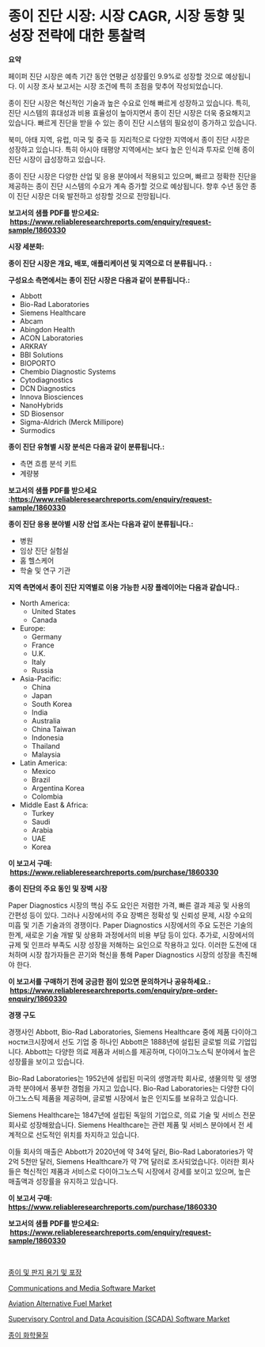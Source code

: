 <p><h1>종이 진단 시장: 시장 CAGR, 시장 동향 및 성장 전략에 대한 통찰력</h1></p><p><strong>요약</strong></p>
<p><p>페이퍼 진단 시장은 예측 기간 동안 연평균 성장률인 9.9%로 성장할 것으로 예상됩니다. 이 시장 조사 보고서는 시장 조건에 특히 초점을 맞추어 작성되었습니다. </p><p>종이 진단 시장은 혁신적인 기술과 높은 수요로 인해 빠르게 성장하고 있습니다. 특히, 진단 시스템의 휴대성과 비용 효율성이 높아지면서 종이 진단 시장은 더욱 중요해지고 있습니다. 빠르게 진단을 받을 수 있는 종이 진단 시스템의 필요성이 증가하고 있습니다.</p><p>북미, 아태 지역, 유럽, 미국 및 중국 등 지리적으로 다양한 지역에서 종이 진단 시장은 성장하고 있습니다. 특히 아시아 태평양 지역에서는 보다 높은 인식과 투자로 인해 종이 진단 시장이 급성장하고 있습니다.</p><p>종이 진단 시장은 다양한 산업 및 응용 분야에서 적용되고 있으며, 빠르고 정확한 진단을 제공하는 종이 진단 시스템의 수요가 계속 증가할 것으로 예상됩니다. 향후 수년 동안 종이 진단 시장은 더욱 발전하고 성장할 것으로 전망됩니다.</p></p>
<p><strong>보고서의 샘플 PDF를 받으세요: &nbsp;<a href="https://www.reliableresearchreports.com/enquiry/request-sample/1860330">https://www.reliableresearchreports.com/enquiry/request-sample/1860330</a></strong></p>
<p><strong>시장 세분화:</strong></p>
<p><strong> 종이 진단 시장은 개요, 배포, 애플리케이션 및 지역으로 더 분류됩니다. :</strong></p>
<p><strong>구성요소 측면에서는 종이 진단 시장은 다음과 같이 분류됩니다.:</strong></p>
<p><ul><li>Abbott</li><li>Bio-Rad Laboratories</li><li>Siemens Healthcare</li><li>Abcam</li><li>Abingdon Health</li><li>ACON Laboratories</li><li>ARKRAY</li><li>BBI Solutions</li><li>BIOPORTO</li><li>Chembio Diagnostic Systems</li><li>Cytodiagnostics</li><li>DCN Diagnostics</li><li>Innova Biosciences</li><li>NanoHybrids</li><li>SD Biosensor</li><li>Sigma-Aldrich (Merck Millipore)</li><li>Surmodics</li></ul></p>
<p><strong> 종이 진단 유형별 시장 분석은 다음과 같이 분류됩니다.:</strong></p>
<p><ul><li>측면 흐름 분석 키트</li><li>계량봉</li></ul></p>
<p><strong>보고서의 샘플 PDF를 받으세요 :<a href="https://www.reliableresearchreports.com/enquiry/request-sample/1860330">https://www.reliableresearchreports.com/enquiry/request-sample/1860330</a></strong></p>
<p><strong> 종이 진단 응용 분야별 시장 산업 조사는 다음과 같이 분류됩니다.:</strong></p>
<p><ul><li>병원</li><li>임상 진단 실험실</li><li>홈 헬스케어</li><li>학술 및 연구 기관</li></ul></p>
<p><strong>지역 측면에서 종이 진단 지역별로 이용 가능한 시장 플레이어는 다음과 같습니다.:</strong></p>
<p><ul>
    <li>
        North America:
        <ul>
            <li>United States</li>
            <li>Canada</li>
        </ul>
    </li>
    <li>
        Europe:
        <ul>
            <li>Germany</li>
            <li>France</li>
            <li>U.K.</li>
            <li>Italy</li>
            <li>Russia</li>
        </ul>
    </li>
    <li>
        Asia-Pacific:
        <ul>
            <li>China</li>
            <li>Japan</li>
            <li>South Korea</li>
            <li>India</li>
            <li>Australia</li>
            <li>China Taiwan</li>
            <li>Indonesia</li>
            <li>Thailand</li>
            <li>Malaysia</li>
        </ul>
    </li>
    <li>
        Latin America:
        <ul>
            <li>Mexico</li>
            <li>Brazil</li>
            <li>Argentina Korea</li>
            <li>Colombia</li>
        </ul>
    </li>
    <li>
        Middle East & Africa:
        <ul>
            <li>Turkey</li>
            <li>Saudi</li>
            <li>Arabia</li>
            <li>UAE</li>
            <li>Korea</li>
        </ul>
    </li>
    </ul></p>
<p><strong>이 보고서 구매: &nbsp;<a href="https://www.reliableresearchreports.com/purchase/1860330">https://www.reliableresearchreports.com/purchase/1860330</a></strong></p>
<p><strong>종이 진단의 주요 동인 및 장벽 시장</strong></p>
<p><p>Paper Diagnostics 시장의 핵심 주도 요인은 저렴한 가격, 빠른 결과 제공 및 사용의 간편성 등이 있다. 그러나 시장에서의 주요 장벽은 정확성 및 신뢰성 문제, 시장 수요의 미흡 및 기존 기술과의 경쟁이다. Paper Diagnostics 시장에서의 주요 도전은 기술의 한계, 새로운 기술 개발 및 상용화 과정에서의 비용 부담 등이 있다. 추가로, 시장에서의 규제 및 인프라 부족도 시장 성장을 저해하는 요인으로 작용하고 있다. 이러한 도전에 대처하며 시장 참가자들은 끈기와 혁신을 통해 Paper Diagnostics 시장의 성장을 촉진해야 한다.</p></p>
<p><strong>이 보고서를 구매하기 전에 궁금한 점이 있으면 문의하거나 공유하세요.: &nbsp;<a href="https://www.reliableresearchreports.com/enquiry/pre-order-enquiry/1860330">https://www.reliableresearchreports.com/enquiry/pre-order-enquiry/1860330</a></strong></p>
<p><strong>경쟁 구도</strong></p>
<p><p>경쟁사인 Abbott, Bio-Rad Laboratories, Siemens Healthcare 중에 제품 다이아그ности크시장에서 선도 기업 중 하나인 Abbott은 1888년에 설립된 글로벌 의료 기업입니다. Abbott는 다양한 의료 제품과 서비스를 제공하며, 다이아그노스틱 분야에서 높은 성장률을 보이고 있습니다.</p><p>Bio-Rad Laboratories는 1952년에 설립된 미국의 생명과학 회사로, 생물의학 및 생명과학 분야에서 풍부한 경험을 가지고 있습니다. Bio-Rad Laboratories는 다양한 다이아그노스틱 제품을 제공하며, 글로벌 시장에서 높은 인지도를 보유하고 있습니다.</p><p>Siemens Healthcare는 1847년에 설립된 독일의 기업으로, 의료 기술 및 서비스 전문 회사로 성장해왔습니다. Siemens Healthcare는 관련 제품 및 서비스 분야에서 전 세계적으로 선도적인 위치를 차지하고 있습니다.</p><p>이들 회사의 매출은 Abbott가 2020년에 약 34억 달러, Bio-Rad Laboratories가 약 2억 5천만 달러, Siemens Healthcare가 약 7억 달러로 조사되었습니다. 이러한 회사들은 혁신적인 제품과 서비스로 다이아그노스틱 시장에서 강세를 보이고 있으며, 높은 매출액과 성장률을 유지하고 있습니다.</p></p>
<p><strong>이 보고서 구매: &nbsp; <a href="https://www.reliableresearchreports.com/purchase/1860330">https://www.reliableresearchreports.com/purchase/1860330</a></strong></p>
<p><strong>보고서의 샘플 PDF를 받으세요: &nbsp;<a href="https://www.reliableresearchreports.com/enquiry/request-sample/1860330">https://www.reliableresearchreports.com/enquiry/request-sample/1860330</a></strong><strong></strong></p>
<p>&nbsp;</p>
<p><p><a href="https://github.com/laholand/Market-Research-Report-List-2/blob/main/3219665192734.md">종이 및 판지 용기 및 포장</a></p><p><a href="https://issuu.com/reportprime-2/docs/communications-and-media-software-market-size-2030">Communications and Media Software Market</a></p><p><a href="https://github.com/vimar16th/Market-Research-Report-List-3/blob/main/aviation-alternative-fuel-market.md">Aviation Alternative Fuel Market</a></p><p><a href="https://issuu.com/reportprime-2/docs/supervisory-control-and-data-acquisition-scada-sof">Supervisory Control and Data Acquisition (SCADA) Software Market</a></p><p><a href="https://github.com/vsnao330707/Market-Research-Report-List-1/blob/main/4051251192735.md">종이 화학물질</a></p></p>